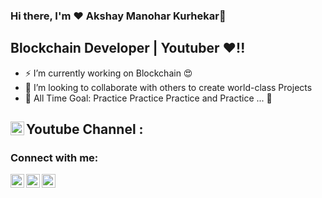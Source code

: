 ### Hi there, I'm ❤️ Akshay Manohar Kurhekar👋

## Blockchain Developer | Youtuber ❤️!!

- ⚡ I’m currently working on Blockchain 😍
- 👯 I’m looking to collaborate with others to create world-class Projects
- 🥅 All Time Goal: Practice Practice Practice and Practice ... 💪

## Youtube Channel : <a href="https://www.youtube.com/@AkshayKurhekar" target="_blank"><img align="left" alt="AkshayK | Youtube" width="22px" src="https://cdn.jsdelivr.net/npm/simple-icons@v3/icons/youtube.svg" /><a/>

### Connect with me:

<a href="https://www.linkedin.com/in/akshay-kurhekar-64438a168/" target="_blank"> <img align="left" alt="AkshayK | LinkedIn" width="22px" src="https://cdn.jsdelivr.net/npm/simple-icons@v3/icons/linkedin.svg" /><a/>
<a href="https://www.instagram.com/akshay_kurhekar/" target="_blank"><img align="left" alt="AkshayK | Instagram" width="22px" src="https://cdn.jsdelivr.net/npm/simple-icons@v3/icons/instagram.svg" /><a/>

<a href="https://www.youtube.com/@AkshayKurhekar" target="_blank"><img align="left" alt="AkshayK | Youtube" width="22px" src="https://cdn.jsdelivr.net/npm/simple-icons@v3/icons/youtube.svg" /><a/>

<br />
